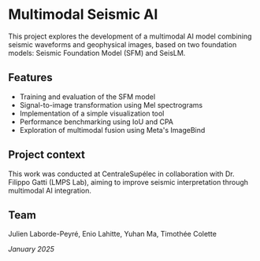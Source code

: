 # Multimodal Seismic AI

This project explores the development of a multimodal AI model combining seismic waveforms and geophysical images, based on two foundation models: Seismic Foundation Model (SFM) and SeisLM.

## Features

- Training and evaluation of the SFM model
- Signal-to-image transformation using Mel spectrograms
- Implementation of a simple visualization tool
- Performance benchmarking using IoU and CPA
- Exploration of multimodal fusion using Meta's ImageBind

## Project context

This work was conducted at CentraleSupélec in collaboration with Dr. Filippo Gatti (LMPS Lab), aiming to improve seismic interpretation through multimodal AI integration.

## Team

Julien Laborde-Peyré, Enio Lahitte, Yuhan Ma, Timothée Colette

*January 2025*
